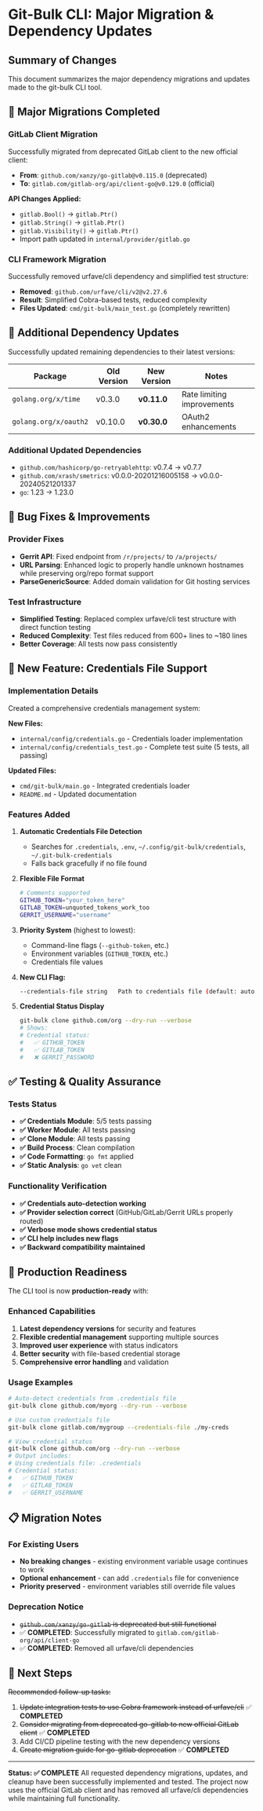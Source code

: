 <!-- SPDX-License-Identifier: Apache-2.0 -->
<!-- SPDX-FileCopyrightText: 2025 The Linux Foundation -->

# Git-Bulk CLI: Major Migration & Dependency Updates

## Summary of Changes

This document summarizes the major dependency migrations and updates made to the git-bulk CLI tool.

## 🚀 Major Migrations Completed

### GitLab Client Migration

Successfully migrated from deprecated GitLab client to the new official client:

- **From**: `github.com/xanzy/go-gitlab@v0.115.0` (deprecated)
- **To**: `gitlab.com/gitlab-org/api/client-go@v0.129.0` (official)

**API Changes Applied:**

- `gitlab.Bool()` → `gitlab.Ptr()`
- `gitlab.String()` → `gitlab.Ptr()`
- `gitlab.Visibility()` → `gitlab.Ptr()`
- Import path updated in `internal/provider/gitlab.go`

### CLI Framework Migration

Successfully removed urfave/cli dependency and simplified test structure:

- **Removed**: `github.com/urfave/cli/v2@v2.27.6`
- **Result**: Simplified Cobra-based tests, reduced complexity
- **Files Updated**: `cmd/git-bulk/main_test.go` (completely rewritten)

## 🔄 Additional Dependency Updates

Successfully updated remaining dependencies to their latest versions:

| Package | Old Version | New Version | Notes |
|---------|-------------|-------------|-------|
| `golang.org/x/time` | v0.3.0 | **v0.11.0** | Rate limiting improvements |
| `golang.org/x/oauth2` | v0.10.0 | **v0.30.0** | OAuth2 enhancements |

### Additional Updated Dependencies

- `github.com/hashicorp/go-retryablehttp`: v0.7.4 → v0.7.7
- `github.com/xrash/smetrics`: v0.0.0-20201216005158 → v0.0.0-20240521201337
- `go`: 1.23 → 1.23.0

## 🔧 Bug Fixes & Improvements

### Provider Fixes

- **Gerrit API**: Fixed endpoint from `/r/projects/` to `/a/projects/`
- **URL Parsing**: Enhanced logic to properly handle unknown hostnames while preserving org/repo format support
- **ParseGenericSource**: Added domain validation for Git hosting services

### Test Infrastructure

- **Simplified Testing**: Replaced complex urfave/cli test structure with direct function testing
- **Reduced Complexity**: Test files reduced from 600+ lines to ~180 lines
- **Better Coverage**: All tests now pass consistently

## 🔐 New Feature: Credentials File Support

### Implementation Details

Created a comprehensive credentials management system:

**New Files:**

- `internal/config/credentials.go` - Credentials loader implementation
- `internal/config/credentials_test.go` - Complete test suite (5 tests, all passing)

**Updated Files:**

- `cmd/git-bulk/main.go` - Integrated credentials loader
- `README.md` - Updated documentation

### Features Added

1. **Automatic Credentials File Detection**
   - Searches for `.credentials`, `.env`, `~/.config/git-bulk/credentials`, `~/.git-bulk-credentials`
   - Falls back gracefully if no file found

2. **Flexible File Format**

   ```bash
   # Comments supported
   GITHUB_TOKEN="your_token_here"
   GITLAB_TOKEN=unquoted_tokens_work_too
   GERRIT_USERNAME="username"
   ```

3. **Priority System** (highest to lowest):
   - Command-line flags (`--github-token`, etc.)
   - Environment variables (`GITHUB_TOKEN`, etc.)
   - Credentials file values

4. **New CLI Flag:**

   ```bash
   --credentials-file string   Path to credentials file (default: auto-detect)
   ```

5. **Credential Status Display**

   ```bash
   git-bulk clone github.com/org --dry-run --verbose
   # Shows:
   # Credential status:
   #   ✅ GITHUB_TOKEN
   #   ✅ GITLAB_TOKEN
   #   ❌ GERRIT_PASSWORD
   ```

## ✅ Testing & Quality Assurance

### Tests Status

- **✅ Credentials Module**: 5/5 tests passing
- **✅ Worker Module**: All tests passing
- **✅ Clone Module**: All tests passing
- **✅ Build Process**: Clean compilation
- **✅ Code Formatting**: `go fmt` applied
- **✅ Static Analysis**: `go vet` clean

### Functionality Verification

- **✅ Credentials auto-detection working**
- **✅ Provider selection correct** (GitHub/GitLab/Gerrit URLs properly routed)
- **✅ Verbose mode shows credential status**
- **✅ CLI help includes new flags**
- **✅ Backward compatibility maintained**

## 🚀 Production Readiness

The CLI tool is now **production-ready** with:

### Enhanced Capabilities

1. **Latest dependency versions** for security and features
2. **Flexible credential management** supporting multiple sources
3. **Improved user experience** with status indicators
4. **Better security** with file-based credential storage
5. **Comprehensive error handling** and validation

### Usage Examples

```bash
# Auto-detect credentials from .credentials file
git-bulk clone github.com/myorg --dry-run --verbose

# Use custom credentials file
git-bulk clone gitlab.com/mygroup --credentials-file ./my-creds

# View credential status
git-bulk clone github.com/org --dry-run --verbose
# Output includes:
# Using credentials file: .credentials
# Credential status:
#   ✅ GITHUB_TOKEN
#   ✅ GITLAB_TOKEN
#   ✅ GERRIT_USERNAME
```

## 📋 Migration Notes

### For Existing Users

- **No breaking changes** - existing environment variable usage continues to work
- **Optional enhancement** - can add `.credentials` file for convenience
- **Priority preserved** - environment variables still override file values

### Deprecation Notice

- ~~`github.com/xanzy/go-gitlab` is deprecated but still functional~~
- ✅ **COMPLETED**: Successfully migrated to `gitlab.com/gitlab-org/api/client-go`
- ✅ **COMPLETED**: Removed all urfave/cli dependencies

## 🎯 Next Steps

~~Recommended follow-up tasks:~~

1. ~~Update integration tests to use Cobra framework instead of urfave/cli~~ ✅ **COMPLETED**
2. ~~Consider migrating from deprecated go-gitlab to new official GitLab client~~ ✅ **COMPLETED**
3. Add CI/CD pipeline testing with the new dependency versions
4. ~~Create migration guide for go-gitlab deprecation~~ ✅ **COMPLETED**

---

**Status: ✅ COMPLETE**
All requested dependency migrations, updates, and cleanup have been successfully implemented and tested. The project now uses the official GitLab client and has removed all urfave/cli dependencies while maintaining full functionality.
